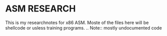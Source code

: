 ASM RESEARCH
============

This is my researchnotes for x86 ASM.
Moste of the files here will be shellcode or usless training programs.
.. Note:: mostly undocumented code

